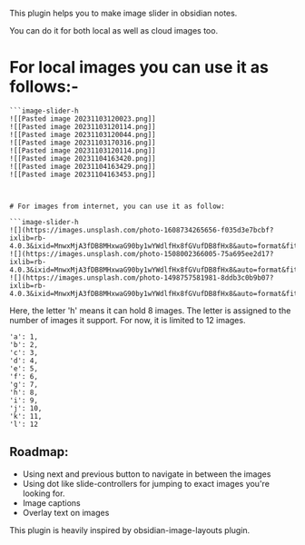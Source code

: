 This plugin helps you to make image slider in obsidian notes.

You can do it for both local as well as cloud images too.

# For local images you can use it as follows:-

```
```image-slider-h
![[Pasted image 20231103120023.png]]
![[Pasted image 20231103120114.png]]
![[Pasted image 20231103120044.png]]
![[Pasted image 20231103170316.png]]
![[Pasted image 20231103120114.png]]
![[Pasted image 20231104163420.png]]
![[Pasted image 20231104163429.png]]
![[Pasted image 20231104163453.png]]
```
```


# For images from internet, you can use it as follow:

```image-slider-h
![](https://images.unsplash.com/photo-1608734265656-f035d3e7bcbf?ixlib=rb-4.0.3&ixid=MnwxMjA3fDB8MHxwaG90by1wYWdlfHx8fGVufDB8fHx8&auto=format&fit=crop&w=1587&q=80)
![](https://images.unsplash.com/photo-1508002366005-75a695ee2d17?ixlib=rb-4.0.3&ixid=MnwxMjA3fDB8MHxwaG90by1wYWdlfHx8fGVufDB8fHx8&auto=format&fit=crop&w=1568&q=80)
![](https://images.unsplash.com/photo-1498757581981-8ddb3c0b9b07?ixlib=rb-4.0.3&ixid=MnwxMjA3fDB8MHxwaG90by1wYWdlfHx8fGVufDB8fHx8&auto=format&fit=crop&w=1588&q=80)
```


Here, the letter 'h' means it can hold 8 images. The letter is assigned to the number of images it support. For now, it is limited to 12 images. 

	'a': 1,
	'b': 2,
	'c': 3,
	'd': 4,
	'e': 5,
	'f': 6,
	'g': 7,
	'h': 8,
	'i': 9,
	'j': 10,
	'k': 11,
	'l': 12

## Roadmap:

- Using next and previous button to navigate in between the images
- Using dot like slide-controllers for jumping to exact images you're looking for.
- Image captions
- Overlay text on images

This plugin is heavily inspired by obsidian-image-layouts plugin.
